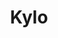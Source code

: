 ---
title: "Kylo"
id: "KyloHolo"
image: "/images/star_wars/KyloHolo.jpg"
link: "https://square.link/u/NafyJmsG"
price: "$6.00"
description: "KYLO REN HOLOGRAPHIC VINYL STICKER | 3\""
---